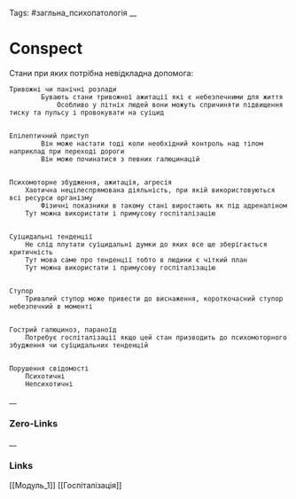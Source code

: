 Tags: #загльна_психопатологія 
__
# Conspect

Стани при яких потрібна невідкладна допомога:

	Тривожні чи панічні розлади
			Бувають стани тривожної ажитації які є небезпечними для життя
				Особливо у літніх людей вони можуть спричиняти підвищення тиску та пульсу і провокувати на суіцид
				
				
	Епілептичний приступ
			Він може настати тоді коли необхідний контроль над тілом наприклад при переході дороги 
			Він може починатися з певних галюцинацій 		
			
	
	Психомоторне збудження, ажитація, агресія
		Хаотична нецілеспрямована діяльність, при якій використовуються всі ресурси організму
			Фізичні показники в такому стані виростають як під адреналіном
		Тут можна використати і примусову госпіталізацію


	Суіцидальні тенденції
		Не слід плутати суіцидальні думки до яких все ще зберігається критичність
		Тут мова саме про тенденції тобто в людини є чіткий план
		Тут можна використати і примусову госпіталізацію


	Ступор
		Тривалий ступор може привести до виснаження, короткочасний ступор небезпечний в моменті


	Гострий галюциноз, параноїд
		Потребує госпіталізації якщо цей стан призводить до психомоторного збудження чи суїцидальних тенденцій
		

	Порушення свідомості
		Психотичні
		Непсихотичні
__
### Zero-Links

__
### Links
[[Модуль_1]] [[Госпіталізація]]